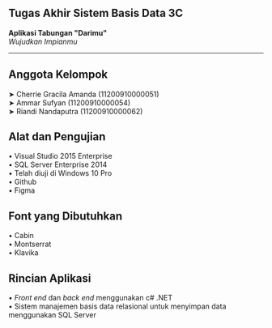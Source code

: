 ## Tugas Akhir Sistem Basis Data 3C
**Aplikasi Tabungan "Darimu"**  
_Wujudkan Impianmu_
 
 ------
## Anggota Kelompok ##
➤ Cherrie Gracila Amanda (11200910000051)  
➤ Ammar Sufyan (11200910000054)  
➤ Riandi Nandaputra (11200910000062)  

## Alat dan Pengujian  
• Visual Studio 2015 Enterprise  
• SQL Server Enterprise 2014  
• Telah diuji di Windows 10 Pro  
• Github  
• Figma  

## Font yang Dibutuhkan  
• Cabin  
• Montserrat  
• Klavika  

## Rincian Aplikasi  
• _Front end_ dan _back end_ menggunakan c# .NET  
• Sistem manajemen basis data relasional untuk menyimpan data menggunakan SQL Server
